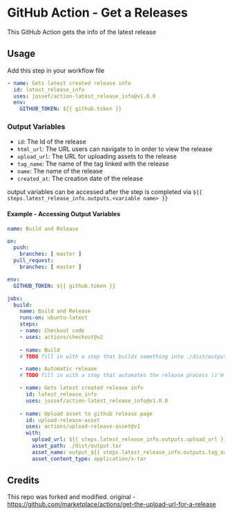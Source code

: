 # GitHub Action - Get a Releases
This GitHub Action gets the info of the latest release

## Usage

Add this step in your workflow file
```yaml
- name: Gets latest created release info
  id: latest_release_info
  uses: jossef/action-latest_release_info@v1.0.0
  env:
    GITHUB_TOKEN: ${{ github.token }}
```

### Output Variables

- `id`: The Id of the release
- `html_url`: The URL users can navigate to in order to view the release
- `upload_url`: The URL for uploading assets to the release
- `tag_name`: The name of the tag linked with the release
- `name`: The name of the release
- `created_at`: The creation date of the release

output variables can be accessed after the step is completed via `${{ steps.latest_release_info.outputs.<variable name> }}`


#### Example - Accessing Output Variables 


```yaml
name: Build and Release

on:
  push:
    branches: [ master ]
  pull_request:
    branches: [ master ]

env:
  GITHUB_TOKEN: ${{ github.token }}

jobs:
  build:
    name: Build and Release
    runs-on: ubuntu-latest
    steps:
    - name: Checkout code
    - uses: actions/checkout@v2
 
    - name: Build
    # TODO fill in with a step that builds something into ./dist/output.tar

    - name: Automatic release
    # TODO fill in with a step that automates the release process (i'm using semantic releaser)

    - name: Gets latest created release info
      id: latest_release_info
      uses: jossef/action-latest_release_info@v1.0.0
 
    - name: Upload asset to github release page
      id: upload-release-asset
      uses: actions/upload-release-asset@v1
      with:
        upload_url: ${{ steps.latest_release_info.outputs.upload_url }} 
        asset_path: ./dist/output.tar
        asset_name: output_${{ steps.latest_release_info.outputs.tag_name }}.tar
        asset_content_type: application/x-tar

```


## Credits
This repo was forked and modified. original - https://github.com/marketplace/actions/get-the-upload-url-for-a-release